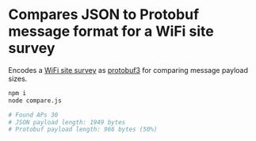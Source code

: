 # Compares JSON to Protobuf message format for a WiFi site survey

Encodes a [WiFi site survey](./sitesurvey.json) as [protobuf3](https://developers.google.com/protocol-buffers/docs/proto3) for comparing message payload sizes.

```bash
npm i
node compare.js

# Found APs 30
# JSON payload length: 1949 bytes
# Protobuf payload length: 966 bytes (50%)
```
